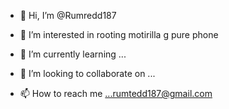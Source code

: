 - 👋 Hi, I’m @Rumredd187
- 👀 I’m interested in rooting motirilla g pure phone

- 🌱 I’m currently learning ...
- 💞️ I’m looking to collaborate on ...
- 📫 How to reach me ...rumtedd187@gmail.com

<!---
Rumredd187/Rumredd187 is a ✨ special ✨ repository because its `README.md` (this file) appears on your GitHub profile.
You can click the Preview link to take a look at your changes.
--->





